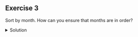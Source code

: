 ## Exercise 3

Sort by month. How can you ensure that months are in order?

<details>
  <summary>
    Solution
  </summary>
  
  In the <code>mo</code> column, select <code>Sort... > numbers</code> and select <code>smallest first</code>. The months are listed from 1 (for January) through 12 (December).
</details>
  
